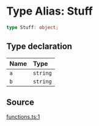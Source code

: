 # Type Alias: Stuff

```ts
type Stuff: object;
```

## Type declaration

| Name | Type |
| :------ | :------ |
| `a` | `string` |
| `b` | `string` |

## Source

[functions.ts:1](http://source-url)
